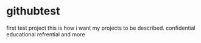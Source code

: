 # githubtest
first test project
this is how i want my projects to be described.
confidential
educational
refrential
and more
